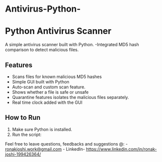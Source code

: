 # Antivirus-Python-

# Python Antivirus Scanner

A simple antivirus scanner built with Python. 
-Integrated MD5 hash comparison to detect malicious files.

## Features
- Scans files for known malicious MD5 hashes
- Simple GUI built with Python
- Auto-scan and custom scan feature.
- Shows whether a file is safe or unsafe
- Quarantine features isolates the malicious files separately.
- Real time clock added with the GUI

## How to Run
1. Make sure Python is installed.
2. Run the script:

Feel free to leave questions, feedbacks and suggestions @:
      - ronakjoshi.work@gmail.com
      - LinkedIn- https://www.linkedin.com/in/ronak-joshi-199426364/
